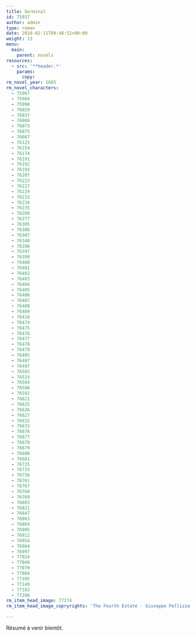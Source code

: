```yaml
---
title: Germinal
id: 75937
author: admin
type: roman
date: 2010-02-11T09:40:52+00:00
weight: 13
menu:
  main:
    parent: novels
resources:
  - src: '**header.*'
    params:
      copy:
rm_novel_year: 1885
rm_novel_characters:
  - 75967
  - 75984
  - 75998
  - 76029
  - 76037
  - 76066
  - 76073
  - 76075
  - 76087
  - 76125
  - 76154
  - 76174
  - 76191
  - 76192
  - 76193
  - 76207
  - 76223
  - 76227
  - 76229
  - 76233
  - 76234
  - 76235
  - 76268
  - 76277
  - 76305
  - 76306
  - 76307
  - 76340
  - 76396
  - 76397
  - 76399
  - 76400
  - 76401
  - 76402
  - 76403
  - 76404
  - 76405
  - 76406
  - 76407
  - 76408
  - 76409
  - 76410
  - 76474
  - 76475
  - 76476
  - 76477
  - 76478
  - 76479
  - 76485
  - 76487
  - 76497
  - 76503
  - 76533
  - 76564
  - 76586
  - 76592
  - 76621
  - 76625
  - 76626
  - 76627
  - 76632
  - 76633
  - 76676
  - 76677
  - 76678
  - 76679
  - 76680
  - 76681
  - 76725
  - 76733
  - 76756
  - 76761
  - 76767
  - 76768
  - 76769
  - 76803
  - 76821
  - 76847
  - 76863
  - 76864
  - 76905
  - 76912
  - 76954
  - 76964
  - 76997
  - 77024
  - 77048
  - 77070
  - 77084
  - 77105
  - 77149
  - 77182
  - 77206
rm_item_head_image: 77274
rm_item_head_image_copryrights: 'The Fourth Estate - Giuseppe Pellizza da Volpedo'

---
```

Résumé à venir bientôt.
